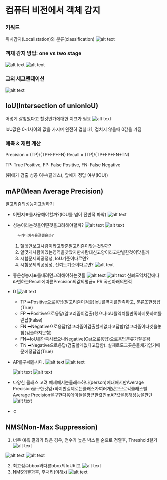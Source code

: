 # 컴퓨터 비전에서 객체 감지
### 키워드
위치감지(Localistation)와 분류(classification)
![alt text](image-2.png)

### 객체 감지 방법: one vs two stage

![alt text](image.png)
![alt text](image-1.png)

### 그외 세그멘테이션
![alt text](image-3.png)

## IoU(Intersection of unionIoU)
어떻게 잘찾았다고 할것인가에대한 지표가 필요
![alt text](image-4.png)

IoU값은 0~1사이의 값을 가지며 완전히 겹칠때1, 겹치지 않을때 0값을 가짐

### 예측 & 재현 계산

Precision = (TP)/(TP+FP+FN)
Recall = (TP)/(TP+FP+FN+TN)

TP: True Positive, FP: False Positive, FN: False Negative

(뒤에가 검출 성공 여부(클래스), 앞에가 정답 여부(IOU))


## mAP(Mean Average Precision)
알고리즘의성능지표정하기
- 어떤지표를사용해야할까?(IOU를 넘어 전반적 파악)
![alt text](image-5.png)
- 성능이라는것을어떤것을고려해야할까?
![alt text](image-6.png)
![alt text](image-7.png)

        누가더예측을잘했을까?
    1. 헬멧만보고사람이라고맞춘알고리즘이맞는것일까?
    2. 알맞게사람이있는영역을찾았지만사람대신고양이라고판별한것이맞을까
    3. 시험문제의공정성, IoU기준이다르면?
    4. 시험문제의공정성, 신뢰도기준이다르면?
![alt text](image-8.png)


- 좋은성능지표를내려면고려해야하는것들
  ![alt text](image-9.png)
  ![alt text](image-10.png)
    신뢰도역치값에따라변하는Recall에따른Precision의값의평균= PR 곡선아래의면적
- D
  ![alt text](image-11.png)
    - TP ➡Positive으로응답(알고리즘이검출)IoU를역치를만족하고, 분류또한정답(True)
    - FP ➡Positive으로응답(알고리즘이검출)했으나IoU를역치를만족하지못하여틀린답(False)
    - FN ➡Negative으로응답(알고리즘이검출할게없다고답함)알고리즘이타겟을놓침(검출하지못함)
    - FN➡IoU를만족시켰으나Negative(Cat으로응답)으로응답분류가잘못됨
    - TN ➡Negative으로응답(검출할게없다고답함). 실제로도그곳은물체가없기때문에정답임(True)
- AP를구해봅시다.
  ![alt text](image-12.png)
  ![alt text](image-13.png)

  ![alt text](image-14.png)
  ![alt text](image-15.png)

- 다양한 클래스 고려
    예제에서는클래스하나(person)에대해서만Average Precision을구한것임•하지만실제로는클래스가여러개있으므로각클래스별Average Precision을구한다음에이들을평균한값인mAP값을통해성능을판단
    ![alt text](image-16.png)
- ㅇ
## NMS(Non-Max Suppression)
1. 너무 예측 결과가 많은 경우, 점수가 높은 박스들 순으로 정렬후, Threshold걸기
![alt text](image-17.png)

![alt text](image-18.png)
![alt text](image-19.png)

2. 최고점수bbox와다른bbox의IoU비교
   ![alt text](image-20.png)
3. NMS의결과후, 후처리(이해x)
   ![alt text](image-21.png)

